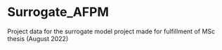 # Surrogate_AFPM
Project data for the surrogate model project made for fulfillment of MSc thesis (August 2022)
